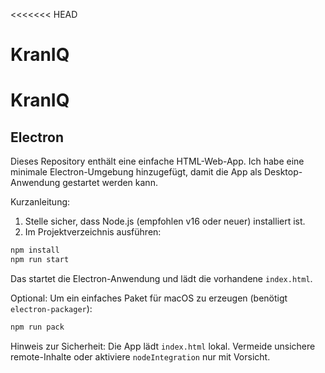 <<<<<<< HEAD
# KranIQ

# KranIQ

## Electron

Dieses Repository enthält eine einfache HTML-Web-App. Ich habe eine minimale Electron-Umgebung hinzugefügt, damit die App als Desktop-Anwendung gestartet werden kann.

Kurzanleitung:

1. Stelle sicher, dass Node.js (empfohlen v16 oder neuer) installiert ist.
2. Im Projektverzeichnis ausführen:

```bash
npm install
npm run start
```

Das startet die Electron-Anwendung und lädt die vorhandene `index.html`.

Optional: Um ein einfaches Paket für macOS zu erzeugen (benötigt `electron-packager`):

```bash
npm run pack
```

Hinweis zur Sicherheit: Die App lädt `index.html` lokal. Vermeide unsichere remote-Inhalte oder aktiviere `nodeIntegration` nur mit Vorsicht.
